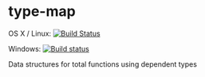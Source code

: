 # type-map

OS X / Linux: [![Build Status](https://travis-ci.org/unitb/type-map.svg?branch=master)](https://travis-ci.org/unitb/type-map)

Windows: [![Build status](https://ci.appveyor.com/api/projects/status/lye0kl84trto3tia?svg=true)](https://ci.appveyor.com/project/cipher1024/type-map)

Data structures for total functions using dependent types
